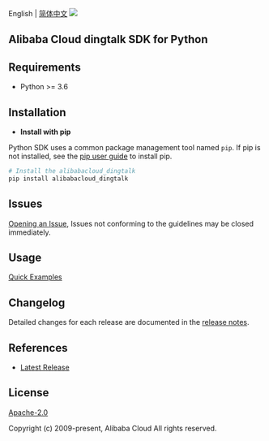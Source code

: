 English | [简体中文](README-CN.md)
![](https://aliyunsdk-pages.alicdn.com/icons/AlibabaCloud.svg)

## Alibaba Cloud dingtalk SDK for Python

## Requirements

- Python >= 3.6

## Installation

- **Install with pip**

Python SDK uses a common package management tool named `pip`. If pip is not installed, see the [pip user guide](https://pip.pypa.io/en/stable/installing/ "pip User Guide") to install pip.

```bash
# Install the alibabacloud_dingtalk
pip install alibabacloud_dingtalk
```

## Issues

[Opening an Issue](https://github.com/aliyun/alibabacloud-sdk/issues/new), Issues not conforming to the guidelines may be closed immediately.

## Usage

[Quick Examples](https://github.com/aliyun/alibabacloud-python-sdk/blob/master/docs/0-Usage-EN.md#quick-examples)

## Changelog

Detailed changes for each release are documented in the [release notes](https://github.com/aliyun/alibabacloud-python-sdk/blob/master/dingtalk-activity_1_0,agoal_1_0,aiInteraction_1_0,aiPaaS_1_0,algo_1_0,alitest_1_0,alitrip_1_0,amdp_1_0,apaas_1_0,appMarket_1_0,assistant_1_0,ats_1_0,attendance_1_0,badge_1_0,bayMax_1_0,baymax_2_0,bipaas_1_0,bizfinance_1_0,bizfinance_2_0,blackboard_1_0,calendar_1_0,calendar_2_0,carbon_1_0,card_1_0,checkIn_1_0,chengfeng_1_0,conference_1_0,connector_1_0,contact_1_0,content_1_0,contract_1_0,convFile_1_0,convStorage_1_0,coolApp_1_0,coolOps_1_0,credit_1_0,crm_1_0,crm_2_0,customerService_1_0,datacenter_1_0,delivery_1_0,devicemng_1_0,dingmi_1_0,dingPhone_1_0,dingsport_1_0,diot_1_0,doc_1_0,doc_2_0,dpaas_1_0,drive_1_0,drive_2_0,edu_1_0,esign_1_0,event_1_0,event_2_0,exclusive_1_0,finance_1_0,flashmeeting_1_0,flashmsg_1_0,gateway_1_0,groupBlackboard_1_0,h5package_1_0,hrbrain_1_0,hrm_1_0,im_1_0,im_2_0,impaas_1_0,industry_1_0,integration_1_0,jobs_1_0,liandanlu_1_0,link_1_0,live_1_0,liveActivities_1_0,mail_1_0,manufacturing_1_0,media_1_0,medical_1_0,microApp_1_0,miniapp_1_0,notable_1_0,notable_2_0,oauth2_1_0,occupationauth_1_0,office_1_0,okr_1_0,orgCulture_1_0,ow_1_0,package_1_0,pedia_1_0,project_1_0,projectIntegration_1_0,rcsCall_1_0,report_1_0,resident_1_0,robot_1_0,rooms_1_0,search_1_0,serviceGroup_1_0,setting_1_0,smartDevice_1_0,snsStorage_1_0,storage_1_0,storage_2_0,swform_1_0,teamSphere_1_0,theone_1_0,todo_1_0,todoEE_1_0,trade_1_0,trajectory_1_0,transcribe_1_0,trip_1_0,village_1_0,waterMark_1_0,watt_1_0,wiki_1_0,wiki_2_0,wms_1_0,workbench_1_0,workflow_1_0,workrecord_1_0,yida_1_0,yida_2_0,yunShu_1_0,esign_1_1,esign_2_0,h3yun_1_0,jzcrm_1_0,soke_1_0/ChangeLog.md).

## References

- [Latest Release](https://github.com/aliyun/alibabacloud-sdk/tree/master/python)

## License

[Apache-2.0](http://www.apache.org/licenses/LICENSE-2.0)

Copyright (c) 2009-present, Alibaba Cloud All rights reserved.
